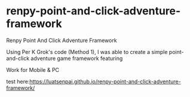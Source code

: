 # renpy-point-and-click-adventure-framework
Renpy Point And Click Adventure Framework

Using Per K Grok's code (Method 1), I was able to create a simple point-and-click adventure game framework featuring

Work for Mobile & PC

test here:https://luatsenpai.github.io/renpy-point-and-click-adventure-framework/
